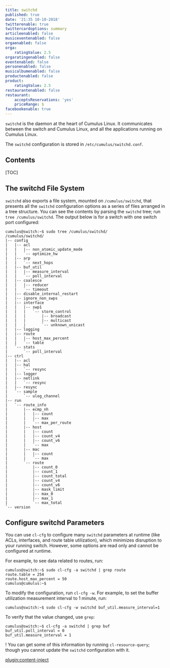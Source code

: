 ```yaml
---
title: switchd
published: true
date: '21:35 10-10-2018'
twitterenable: true
twittercardoptions: summary
articleenabled: false
musiceventenabled: false
orgaenabled: false
orga:
    ratingValue: 2.5
orgaratingenabled: false
eventenabled: false
personenabled: false
musicalbumenabled: false
productenabled: false
product:
    ratingValue: 2.5
restaurantenabled: false
restaurant:
    acceptsReservations: 'yes'
    priceRange: $
facebookenable: true
---
```


`switchd` is the daemon at the heart of Cumulus Linux. It communicates between the switch and Cumulus Linux, and all the applications running on Cumulus Linux.

The `switchd` configuration is stored in `/etc/cumulus/switchd.conf`.

## Contents

[TOC]

## The switchd File System

`switchd` also exports a file system, mounted on `/cumulus/switchd`, that presents all the `switchd` configuration options as a series of files arranged in a tree structure. You can see the contents by parsing the `switchd` tree; run `tree /cumulus/switchd`. The output below is for a switch with one switch port configured:

```
cumulus@switch:~$ sudo tree /cumulus/switchd/
/cumulus/switchd/
|-- config
|   |-- acl
|   |   |-- non_atomic_update_mode
|   |   `-- optimize_hw
|   |-- arp
|   |   `-- next_hops
|   |-- buf_util
|   |   |-- measure_interval
|   |   `-- poll_interval
|   |-- coalesce
|   |   |-- reducer
|   |   `-- timeout
|   |-- disable_internal_restart
|   |-- ignore_non_swps
|   |-- interface
|   |   |-- swp1
|   |   |   `-- storm_control
|   |   |       |-- broadcast
|   |   |       |-- multicast
|   |   |       `-- unknown_unicast
|   |-- logging
|   |-- route
|   |   |-- host_max_percent
|   |   `-- table
|   `-- stats
|       `-- poll_interval
|-- ctrl
|   |-- acl
|   |-- hal
|   |   `-- resync
|   |-- logger
|   |-- netlink
|   |   `-- resync
|   |-- resync
|   `-- sample
|       `-- ulog_channel
|-- run
|   `-- route_info
|       |-- ecmp_nh
|       |   |-- count
|       |   |-- max
|       |   `-- max_per_route
|       |-- host
|       |   |-- count
|       |   |-- count_v4
|       |   |-- count_v6
|       |   `-- max
|       |-- mac
|       |   |-- count
|       |   `-- max
|       `-- route
|           |-- count_0
|           |-- count_1
|           |-- count_total
|           |-- count_v4
|           |-- count_v6
|           |-- mask_limit
|           |-- max_0
|           |-- max_1
|           `-- max_total
`-- version
```

## Configure switchd Parameters

You can use `cl-cfg` to configure many `switchd` parameters at runtime (like ACLs, interfaces, and route table utilization), which minimizes disruption to your running switch. However, some options are read only and cannot be configured at runtime.

For example, to see data related to routes, run:

```
cumulus@switch:~$ sudo cl-cfg -a switchd | grep route
route.table = 254
route.host_max_percent = 50
cumulus@cumulus:~$
```

To modify the configuration, run `cl-cfg -w`. For example, to set the buffer utilization measurement interval to 1 minute, run:

```
cumulus@switch:~$ sudo cl-cfg -w switchd buf_util.measure_interval=1
```

To verify that the value changed, use `grep`:

```
cumulus@switch:~$ cl-cfg -a switchd | grep buf
buf_util.poll_interval = 0
buf_util.measure_interval = 1
```
! You can get some of this information by running `cl-resource-query`; though you cannot update the `switchd` configuration with it.

[plugin:content-inject](restart-switchd)